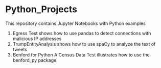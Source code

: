 # Python_Projects 
This repository contains Jupyter Notebooks with Python examples


1. Egress Test shows how to use pandas to detect connections with malicious IP addresses
2. TrumpEntityAnalysis shows how to use spaCy to analyze the text of tweets
3.  Benford for Python A Census Data Test illustrates how to use the benford_py package.

